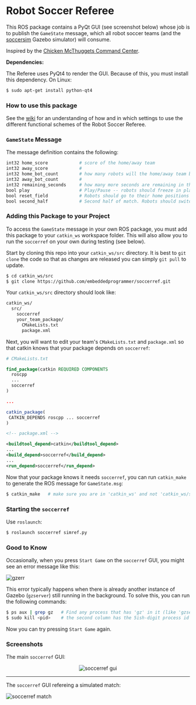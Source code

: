 Robot Soccer Referee
====================

This ROS package contains a PyQt GUI (see screenshot below) whose job is to publish the `GameState` message, which all robot soccer teams (and the [soccersim](https://github.com/embeddedprogrammer/soccersim) Gazebo simulator) will consume.

Inspired by the [Chicken McThuggets Command Center](https://www.youtube.com/watch?v=bMZNFNGh_Pk&feature=youtu.be).

**Dependencies:**

The Referee uses PyQt4 to render the GUI. Because of this, you must install this dependency. On Linux:

```bash
$ sudo apt-get install python-qt4
```

### How to use this package ###

See the [wiki](https://github.com/embeddedprogrammer/soccerref/wiki/How-to-use-the-soccerref-package) for an understanding of how and in which settings to use the different functional schemes of the Robot Soccer Referee.

### `GameState` Message ###

The message definition contains the following:

```bash
int32 home_score            # score of the home/away team
int32 away_score            #
int32 home_bot_count        # how many robots will the home/away team be playing with?
int32 away_bot_count        # 
int32 remaining_seconds     # how many more seconds are remaining in this half?
bool play                   # Play/Pause -- robots should freeze in place when false
bool reset_field            # Robots should go to their home positions and freeze while true
bool second_half            # Second half of match. Robots should switch sides.
```

### Adding this Package to your Project ###

To access the `GameState` message in your own ROS package, you must add this package to your `catkin_ws` workspace folder. This will also allow you to run the `soccerref` on your own during testing (see below).

Start by cloning this repo into your `catkin_ws/src` directory. It is best to `git clone` the code so that as changes are released you can simply `git pull` to update.

```bash
$ cd catkin_ws/src
$ git clone https://github.com/embeddedprogrammer/soccerref.git
```

Your `catkin_ws/src` directory should look like:

```bash
catkin_ws/
  src/
    soccerref
    your_team_package/
      CMakeLists.txt
      package.xml
```

Next, you will want to edit your team's `CMakeLists.txt` and `package.xml` so that catkin knows that your package depends on `soccerref`:

```cmake
# CMakeLists.txt

find_package(catkin REQUIRED COMPONENTS
  roscpp
  ...
  soccerref
)

...

catkin_package(
 CATKIN_DEPENDS roscpp ... soccerref
)
```

```xml
<!-- package.xml -->

<buildtool_depend>catkin</buildtool_depend>
...
<build_depend>soccerref</build_depend>
...
<run_depend>soccerref</run_depend>
```

Now that your package knows it needs `soccerref`, you can run `catkin_make` to generate the ROS message for `GameState.msg`:

```bash
$ catkin_make   # make sure you are in 'catkin_ws' and not 'catkin_ws/src'
```

### Starting the `soccerref` ###

Use `roslaunch`:

```bash
$ roslaunch soccerref simref.py
```

### Good to Know ###

Occasionally, when you press `Start Game` on the `soccerref` GUI, you might see an error message like this:

![gzerr](https://github.com/embeddedprogrammer/soccerref/wiki/assets/gzerr.png)

This error typically happens when there is already another instance of Gazebo (`gzserver`) still running in the background. To solve this, you can run the following commands:

```bash
$ ps aux | grep gz   # Find any process that has 'gz' in it (like 'gzserver' and 'gzclient')
$ sudo kill <pid>    # the second column has the 5ish-digit process id (pid)
```

Now you can try pressing `Start Game` again.


### Screenshots ###

The main `soccerref` GUI:

<p align="center">
  <img src="https://github.com/embeddedprogrammer/soccerref/wiki/assets/soccerref.png" alt="soccerref gui" />
</p>

--------------------------

The `soccerref` GUI refereing a simulated match:

![soccerref match](https://github.com/embeddedprogrammer/soccerref/wiki/assets/soccerref_sim_action.png)

